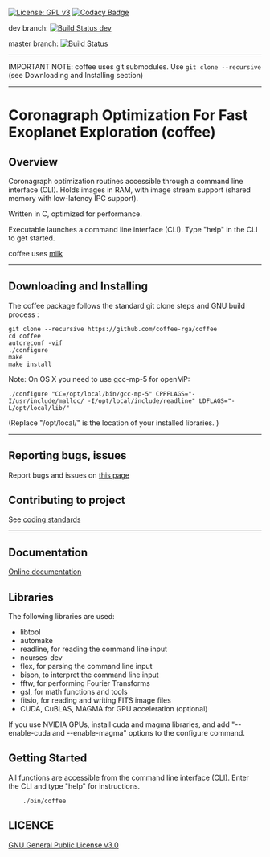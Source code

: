  [![License: GPL v3](https://img.shields.io/badge/License-GPL%20v3-blue.svg)](http://www.gnu.org/licenses/gpl-3.0)
[![Codacy Badge](https://api.codacy.com/project/badge/Grade/4bd280f0915f4174823fa89dc4758100)](https://www.codacy.com/app/oguyon/coffee?utm_source=github.com&amp;utm_medium=referral&amp;utm_content=coffee-org/coffee&amp;utm_campaign=Badge_Grade)

dev branch: [![Build Status dev](https://travis-ci.org/coffee-org/coffee.svg?branch=dev)](https://travis-ci.org/coffee-org/coffee)

master branch: [![Build Status](https://travis-ci.org/coffee-org/coffee.svg?branch=master)](https://travis-ci.org/coffee-org/coffee)

---

IMPORTANT NOTE: coffee uses git submodules. Use `git clone --recursive` (see Downloading and Installing section)

---


# Coronagraph Optimization For Fast Exoplanet Exploration (coffee)

## Overview

Coronagraph optimization routines accessible through a command line interface (CLI). Holds images in RAM, with image stream support (shared memory with low-latency IPC support).

Written in C, optimized for performance.

Executable launches a command line interface (CLI). Type "help" in the CLI to get started.

coffee uses [milk](https://github.com/milk-org/milk)


---


## Downloading and Installing 


The coffee package follows the standard git clone steps and GNU build process :

	git clone --recursive https://github.com/coffee-rga/coffee
	cd coffee
	autoreconf -vif
	./configure
	make
	make install

Note: On OS X you need to use gcc-mp-5 for openMP:

	./configure "CC=/opt/local/bin/gcc-mp-5" CPPFLAGS="-I/usr/include/malloc/ -I/opt/local/include/readline" LDFLAGS="-L/opt/local/lib/"
(Replace "/opt/local/" is the location of your installed libraries. )


---



## Reporting bugs, issues

Report bugs and issues on [this page]( https://github.com/coffee-org/coffee/issues )


## Contributing to project


See [coding standards]( https://coffee-org.github.io/coffee/page_coding_standards.html ) 


---


## Documentation

[Online documentation]( http://coffee-org.github.io/coffee/index.html ) 


## Libraries

The following libraries are used:

- libtool
- automake
- readline, for reading the command line input
- ncurses-dev
- flex, for parsing the command line input
- bison, to interpret the command line input
- fftw, for performing Fourier Transforms
- gsl, for math functions and tools
- fitsio, for reading and writing FITS image files
- CUDA, CuBLAS, MAGMA for GPU acceleration (optional)

If you use NVIDIA GPUs, install cuda and magma libraries, and add "--enable-cuda and --enable-magma" options to the configure command.



## Getting Started

All functions are accessible from the command line interface (CLI). Enter the CLI and type "help" for instructions.

		./bin/coffee


## LICENCE


[GNU General Public License v3.0]( https://github.com/coffee-orga/coffee/blob/master/LICENCE.txt )


